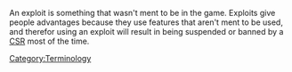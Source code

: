 An exploit is something that wasn't ment to be in the game. Exploits
give people advantages because they use features that aren't ment to be
used, and therefor using an exploit will result in being suspended or
banned by a [CSR](CSR.md "wikilink") most of the time.

[Category:Terminology](Category:Terminology.md "wikilink")
